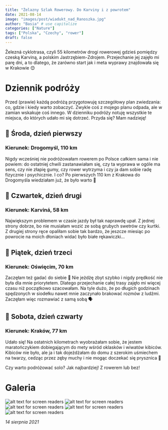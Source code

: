 ```yaml
---
title: "Żelazny Szlak Rowerowy. Do Karviny i z powrotem"
date: 2021-08-14
image: "images/post/wiadukt_nad_Ranoszka.jpg"
author: "Basia" # use capitalize
categories: ["Nature"]
tags: ["Polska", "Czechy", "rower"]
draft: false
---
```


Železná cyklotrasa, czyli 55 kilometrów drogi rowerowej gdzieś pomiędzy czeską Karviną, a polskim Jastrzębiem-Zdrojem. Przejechanie jej zajęło mi parę dni, a to dlatego, że zarówno start jak i meta wyprawy znajdowała się w Krakowie 😊 
# Dziennik podróży

Przed (prawie) każdą podróżą przygotowuję szczegółowy plan zwiedzania: co, gdzie i kiedy warto zobaczyć. Zwykle coś z mojego planu odpada, ale w zamian wskakuje coś innego. W dzienniku podróży notuję wszystkie te miejsca, do których udało mi się dotrzeć. Przyda się? Mam nadzieję!

## 📆 Środa, dzień pierwszy

### Kierunek: Drogomyśl, 110 km

Nigdy wcześniej nie podróżowałam rowerem po Polsce całkiem sama i nie powiem: do ostatniej chwili zastanawiałam się, czy ta wyprawa w ogóle ma sens, czy nie złapię gumy, czy rower wytrzyma i czy ja dam sobie radę fizycznie i psychicznie. I co? Po pierwszych 110 km z Krakowa do Drogomyśla wiedziałam już, że było warto 💪  

## 📆 Czwartek, dzień drugi

### Kierunek: Karviná, 58 km

Największym problemem w czasie jazdy był tak naprawdę upał. Z jednej strony dobrze, bo nie musiałam wozić ze sobą grubych swetrów czy kurtki. Z drugiej strony ręce opaliłam sobie tak bardzo, że jeszcze miesiąc po powrocie na moich dłoniach widać było białe rękawiczki...

## 📆 Piątek, dzień trzeci

### Kierunek: Oświęcim, 70 km

Zaczęłam też gadać do siebie 🙊 Nie jeżdżę zbyt szybko i nigdy prędkość nie była dla mnie priorytetem. Dlatego przejechanie całej trasy zajęło mi więcej czasu niż początkowo szacowałam. Na tyle dużo, że po długich godzinach spędzonych w siodełku nawet mnie zaczynało brakować rozmów z ludźmi. Zaczęłam więc rozmawiać z samą sobą 🗣️    

## 📆 Sobota, dzień czwarty

### Kierunek: Kraków, 77 km

Udało się! Na ostatnich kilometrach wyobrażałam sobie, że jestem maratończykiem dobiegającym do mety wśród oklasków i wiwatów kibiców. Kibiców nie było, ale ja i tak dojeżdżałam do domu z szerokim uśmiechem na twarzy, cedząc przez zęby muchy i nie mogąc doczekać się prysznica 🚿

Czy warto podróżować solo? Jak najbardziej! Z rowerem lub bez! 

# Galeria
![alt text for screen readers](/images/zsr/236176458_10222.jpg )
![alt text for screen readers](/images/zsr/236623636_102221.jpg )
![alt text for screen readers](/images/zsr/236842723_102221.jpg )
![alt text for screen readers](/images/zsr/237242118_1022.jpg )
![alt text for screen readers](/images/zsr/237492316_102.jpg )

*14 sierpnia 2021*